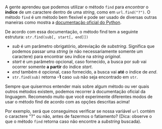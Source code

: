 A gente aprendeu que podemos utilizar o método `find` para *encontrar* o **índice** de um caractere dentro de uma *string*, como em `url.find("?")`. O método `find` é um método bem flexível e pode ser usado de diversas outras maneiras como mostra a [documentação oficial do Python](https://docs.python.org/pt-br/3/library/stdtypes.html?highlight=find#str.find).

De acordo com essa documentação, o método find tem a seguinte estrutura: `str.find(sub[, start[, end]])`

* *sub* é um parâmetro obrigatório, abreviação de *substring*. Significa que podemos passar uma *string* (e não necessariamente somente um caractere) para encontrar seu índice na *string original*.
* *start* é um parâmetro opcional, caso fornecido, a busca por *sub* vai ocorrer somente **a partir** do índice *start*.
* *end* também é opcional, caso fornecido, a busca vai **até** o índice de *end*.
* `str.find(sub)` retorna **-1** caso `sub` não seja encontrado em `str`.

Sempre que quisermos entender mais sobre algum método ou ver quais outros métodos existem, podemos recorrer à documentação oficial da linguagem. Recomendo muito que você experimente diferentes modos de usar o método find de acordo com as opções descritas acima!

Por exemplo, será que conseguimos verificar se nossa variável `url` contém o caractere "?" ou não, antes de fazermos o fatiamento? (Dica: observe o que o método `find` retorna caso não encontre a *substring* buscada).